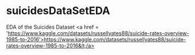 # suicidesDataSetEDA
EDA of the Suicides Dataset &lt;a href = 'https://www.kaggle.com/datasets/russellyates88/suicide-rates-overview-1985-to-2016'>https://www.kaggle.com/datasets/russellyates88/suicide-rates-overview-1985-to-2016&lt;/a>
